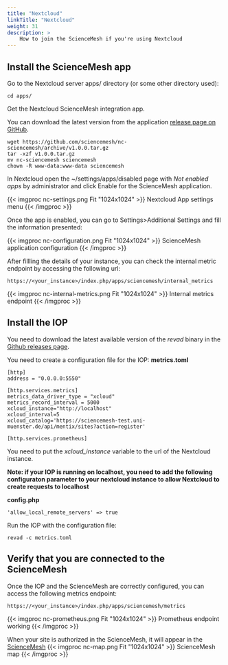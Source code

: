 ```yaml
---
title: "Nextcloud"
linkTitle: "Nextcloud"
weight: 31
description: >
    How to join the ScienceMesh if you're using Nextcloud
---
```



## Install the ScienceMesh app

Go to the Nextcloud server apps/ directory (or some other directory used):

```
cd apps/
```

Get the Nextcloud ScienceMesh integration app.

You can download the latest version from the application [release page on GitHub](https://github.com/sciencemesh/nc-sciencemesh/releases).

```
wget https://github.com/sciencemesh/nc-sciencemesh/archive/v1.0.0.tar.gz
tar -xzf v1.0.0.tar.gz
mv nc-sciencemesh sciencemesh
chown -R www-data:www-data sciencemesh
```

In Nextcloud open the ~/settings/apps/disabled page with *Not enabled apps* by administrator and click Enable for the ScienceMesh application.

{{< imgproc nc-settings.png Fit "1024x1024" >}}
Nextcloud App settings menu
{{< /imgproc >}}

Once the app is enabled, you can go to Settings>Additional Settings and fill the information presented:

{{< imgproc nc-configuration.png Fit "1024x1024" >}}
ScienceMesh application configuration
{{< /imgproc >}}

After fillling the details of your instance, you can check the internal metric endpoint by accessing the following url:

```
https://<your_instance>/index.php/apps/sciencemesh/internal_metrics
```

{{< imgproc nc-internal-metrics.png Fit "1024x1024" >}}
Internal metrics endpoint
{{< /imgproc >}}


## Install the IOP

You need to download the latest available version of the *revad* binary in the [Github releases page](https://github.com/cs3org/reva/releases).

You need to create a configuration file for the IOP: **metrics.toml**

```
[http]
address = "0.0.0.0:5550"

[http.services.metrics]
metrics_data_driver_type = "xcloud"
metrics_record_interval = 5000
xcloud_instance="http://localhost"
xcloud_interval=5
xcloud_catalog='https://sciencemesh-test.uni-muenster.de/api/mentix/sites?action=register'

[http.services.prometheus]
```

You need to put the *xcloud_instance* variable to the url of the Nextcloud instance.

**Note: if your IOP is running on localhost, you need to add the following configuraton parameter to your nextcloud instance
 to allow Nextcloud to create requests to localhost**

**config.php**
```
'allow_local_remote_servers' => true
```

Run the IOP with the configuration file:
```
revad -c metrics.toml
```


## Verify that you are connected to the ScienceMesh
Once the IOP and the ScienceMesh are correctly configured, 
you can access the following metrics endpoint:

```
https://<your_instance>/index.php/apps/sciencemesh/metrics
```


{{< imgproc nc-prometheus.png Fit "1024x1024" >}}
Prometheus endpoint working
{{< /imgproc >}}

When your site is authorized in the ScienceMesh, it will appear in the [ScienceMesh](https://sciencemesh-test.uni-muenster.de/grafana/d/HD3NmHMMk/general-statistics?orgId=1&refresh=30s)
{{< imgproc nc-map.png Fit "1024x1024" >}}
ScienceMesh map
{{< /imgproc >}}
